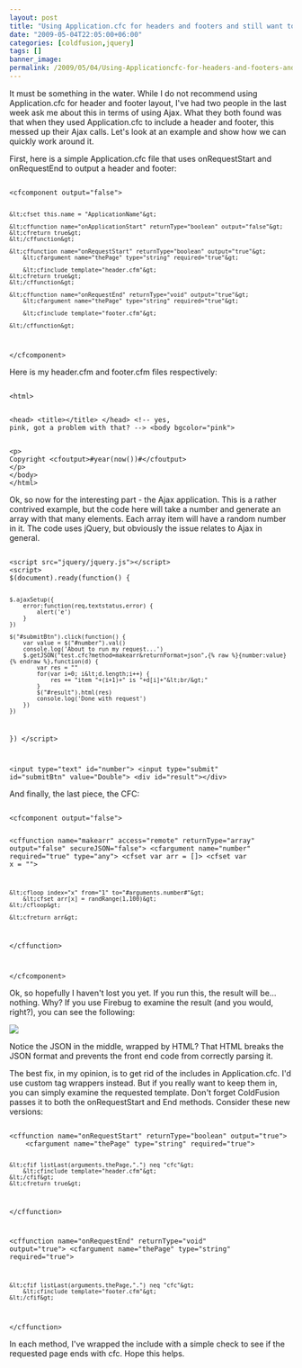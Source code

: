 ```yaml
---
layout: post
title: "Using Application.cfc for headers and footers and still want to use Ajax?"
date: "2009-05-04T22:05:00+06:00"
categories: [coldfusion,jquery]
tags: []
banner_image: 
permalink: /2009/05/04/Using-Applicationcfc-for-headers-and-footers-and-still-want-to-use-Ajax
---
```


It must be something in the water. While I do not recommend using Application.cfc for header and footer layout, I've had two people in the last week ask me about this in terms of using Ajax. What they both found was that when they used Application.cfc to include a header and footer, this messed up their Ajax calls. Let's look at an example and show how we can quickly work around it.
<!--more-->
First, here is a simple Application.cfc file that uses onRequestStart and onRequestEnd to output a header and footer:

<code>
&lt;cfcomponent output="false"&gt;

	&lt;cfset this.name = "ApplicationName"&gt;
	
	&lt;cffunction name="onApplicationStart" returnType="boolean" output="false"&gt;
	&lt;cfreturn true&gt;
	&lt;/cffunction&gt;

	&lt;cffunction name="onRequestStart" returnType="boolean" output="true"&gt;
		&lt;cfargument name="thePage" type="string" required="true"&gt;
	
		&lt;cfinclude template="header.cfm"&gt;
	&lt;cfreturn true&gt;
	&lt;/cffunction&gt;
	
	&lt;cffunction name="onRequestEnd" returnType="void" output="true"&gt;
		&lt;cfargument name="thePage" type="string" required="true"&gt;
		
		&lt;cfinclude template="footer.cfm"&gt;
		
	&lt;/cffunction&gt;

&lt;/cfcomponent&gt;
</code>

Here is my header.cfm and footer.cfm files respectively:

<code>
&lt;html&gt;

&lt;head&gt;
&lt;title&gt;&lt;/title&gt;
&lt;/head&gt;
&lt;!-- yes, pink, got a problem with that? --&gt;
&lt;body bgcolor="pink"&gt;
</code>

<code>
&lt;p&gt;
Copyright &lt;cfoutput&gt;#year(now())#&lt;/cfoutput&gt;
&lt;/p&gt;
&lt;/body&gt;
&lt;/html&gt;
</code>

Ok, so now for the interesting part - the Ajax application. This is a rather contrived example, but the code here will take a number and generate an array with that many elements. Each array item will have a random number in it. The code uses jQuery, but obviously the issue relates to Ajax in general.

<code>
&lt;script src="jquery/jquery.js"&gt;&lt;/script&gt;
&lt;script&gt;
$(document).ready(function() {
	
	$.ajaxSetup({
		error:function(req,textstatus,error) {
			alert('e')
		}
	})
	
	$("#submitBtn").click(function() {
		var value = $("#number").val()
		console.log('About to run my request...')
		$.getJSON("test.cfc?method=makearr&returnFormat=json",{% raw %}{number:value}{% endraw %},function(d) {
			var res = ""
			for(var i=0; i&lt;d.length;i++) {
				res += "item "+(i+1)+" is "+d[i]+"&lt;br/&gt;"
			}
			$("#result").html(res)
			console.log('Done with request')
		})
	})
	
})
&lt;/script&gt;

&lt;input type="text" id="number"&gt; &lt;input type="submit" id="submitBtn" value="Double"&gt;	
&lt;div id="result"&gt;&lt;/div&gt;
</code>

And finally, the last piece, the CFC:

<code>
&lt;cfcomponent output="false"&gt;

&lt;cffunction name="makearr" access="remote" returnType="array" output="false" secureJSON="false"&gt;
	&lt;cfargument name="number" required="true" type="any"&gt;
	&lt;cfset var arr = []&gt;
	&lt;cfset var x = ""&gt;
	
	&lt;cfloop index="x" from="1" to="#arguments.number#"&gt;
		&lt;cfset arr[x] = randRange(1,100)&gt;
	&lt;/cfloop&gt;

	&lt;cfreturn arr&gt;
&lt;/cffunction&gt;

&lt;/cfcomponent&gt;
</code>

Ok, so hopefully I haven't lost you yet. If you run this, the result will be... nothing. Why? If you use Firebug to examine the result (and you would, right?), you can see the following:

<img src="https://static.raymondcamden.com/images//Picture 154.png">

Notice the JSON in the middle, wrapped by HTML? That HTML breaks the JSON format and prevents the front end code from correctly parsing it. 

The best fix, in my opinion, is to get rid of the includes in Application.cfc. I'd use custom tag wrappers instead. But if you really want to keep them in, you can simply examine the requested template. Don't forget ColdFusion passes it to both the onRequestStart and End methods. Consider these new versions:

<code>
&lt;cffunction name="onRequestStart" returnType="boolean" output="true"&gt;
	&lt;cfargument name="thePage" type="string" required="true"&gt;
	
	&lt;cfif listLast(arguments.thePage,".") neq "cfc"&gt;
		&lt;cfinclude template="header.cfm"&gt;
	&lt;/cfif&gt;
	&lt;cfreturn true&gt;
&lt;/cffunction&gt;
	
&lt;cffunction name="onRequestEnd" returnType="void" output="true"&gt;
	&lt;cfargument name="thePage" type="string" required="true"&gt;
		
	&lt;cfif listLast(arguments.thePage,".") neq "cfc"&gt;
		&lt;cfinclude template="footer.cfm"&gt;
	&lt;/cfif&gt;
		
&lt;/cffunction&gt;
</code>

In each method, I've wrapped the include with a simple check to see if the requested page ends with cfc. Hope this helps.